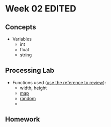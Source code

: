 # Week 02 EDITED

## Concepts

+ Variables
	+ int
	+ float
	+ string

## Processing Lab

+ Functions used ([use the reference to review](https://processing.org/reference/)):
	+ width, height
	+ [map](https://processing.org/reference/map_.html)
	+ [random](https://processing.org/reference/random_.html)
	+ 

## Homework